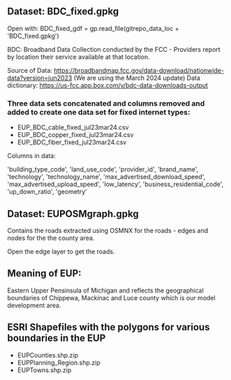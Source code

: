
## Dataset: BDC_fixed.gpkg

Open with: 
BDC_fixed_gdf = gp.read_file(gitrepo_data_loc + 'BDC_fixed.gpkg')

BDC: Broadband Data Collection conducted by the FCC - Providers report by location their service available at that location. 

Source of Data: https://broadbandmap.fcc.gov/data-download/nationwide-data?version=jun2023 (We are using the March 2024 update)
Data dictionary: https://us-fcc.app.box.com/v/bdc-data-downloads-output

### Three data sets concatenated and columns removed and added to create one data set for fixed internet types:
- EUP_BDC_cable_fixed_jul23mar24.csv
- EUP_BDC_copper_fixed_jul23mar24.csv
- EUP_BDC_fiber_fixed_jul23mar24.csv


Columns in data:

'building_type_code',
'land_use_code',
'provider_id',
'brand_name',
'technology',
'technology_name',
'max_advertised_download_speed',
'max_advertised_upload_speed',
'low_latency',
'business_residential_code',
'up_down_ratio',
'geometry'

## Dataset: EUPOSMgraph.gpkg

Contains the roads extracted using OSMNX for the roads - edges and nodes for the the county area.

Open the edge layer to get the roads.



## Meaning of EUP:

Eastern Upper Pensinsula of Michigan and reflects the geographical boundaries of Chippewa, Mackinac and Luce county which is our model development area.

## ESRI Shapefiles with the polygons for various boundaries in the EUP

- EUPCounties.shp.zip
- EUPPlanning_Region.shp.zip
- EUPTowns.shp.zip